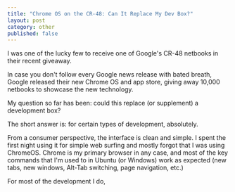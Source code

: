 ```yaml
---
title: "Chrome OS on the CR-48: Can It Replace My Dev Box?"
layout: post
category: other
published: false
---
```

I was one of the lucky few to receive one of Google's CR-48 netbooks in their recent giveaway.  

In case you don't follow every Google news release with bated breath, Google released their new Chrome OS and app store, giving away 10,000 netbooks to showcase the new technology.  

My question so far has been: could this replace (or supplement) a development box?

The short answer is: for certain types of development, absolutely.

From a consumer perspective, the interface is clean and simple.  I spent the first night using it for simple web surfing and mostly forgot that I was using ChromeOS.  Chrome is my primary browser in any case, and most of the key commands that I'm used to in Ubuntu (or Windows) work as expected (new tabs, new windows, Alt-Tab switching, page navigation, etc.)  

For most of the development I do, 

